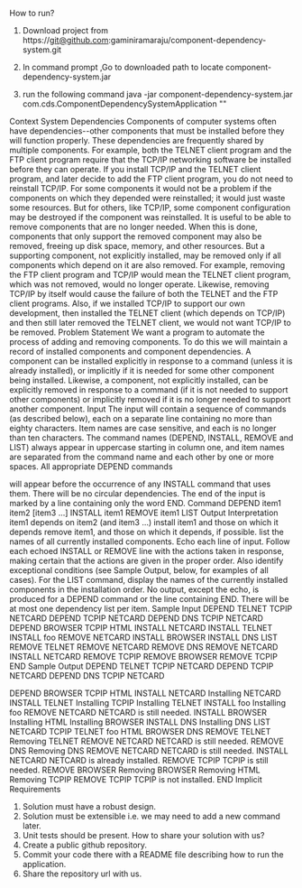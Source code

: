 How to run?

1) Download  project from https://git@github.com:gaminiramaraju/component-dependency-system.git

2) In command prompt ,Go to downloaded path to locate component-dependency-system.jar 

3)  run the following command 
java -jar component-dependency-system.jar com.cds.ComponentDependencySystemApplication "<fullpath to input text>"


Context
System Dependencies
Components of computer systems often have dependencies--other components that must be installed before they will function properly. These dependencies are frequently shared by multiple components. For example, both the TELNET client program and the FTP client program require that the TCP/IP networking software be installed before they can operate. If you install TCP/IP and the TELNET client program, and later decide to add the FTP client program, you do not need to reinstall TCP/IP.
For some components it would not be a problem if the components on which they depended were reinstalled; it would just waste some resources. But for others, like TCP/IP, some component configuration may be destroyed if the component was reinstalled.
It is useful to be able to remove components that are no longer needed. When this is done, components that only support the removed component may also be removed, freeing up disk space, memory, and other resources. But a supporting component, not explicitly installed, may be removed only if all components which depend on it are also removed. For example, removing the FTP client program and TCP/IP would mean the TELNET client program, which was not removed, would no longer operate. Likewise, removing TCP/IP by itself would cause the failure of both the TELNET and the FTP client programs. Also, if we installed TCP/IP to support our own development, then installed the TELNET client (which depends on TCP/IP) and then still later removed the TELNET client, we would not want TCP/IP to be removed.
Problem Statement
We want a program to automate the process of adding and removing components. To do this we will maintain a record of installed components and component dependencies. A component can be installed explicitly in response to a command (unless it is already installed), or implicitly if it is needed for some other component being installed. Likewise, a component, not explicitly installed, can be explicitly removed in response to a command (if it is not needed to support other components) or implicitly removed if it is no longer needed to support another component.
Input
The input will contain a sequence of commands (as described below), each on a separate line containing no more than eighty characters. Item names are case sensitive, and each is no longer than ten characters. The command names (DEPEND, INSTALL, REMOVE and LIST) always appear in uppercase starting in column one, and item names are separated from the command name and each other by one or more spaces. All appropriate DEPEND commands

will appear before the occurrence of any INSTALL command that uses them. There will be no circular dependencies. The end of the input is marked by a line containing only the word END.
  Command
DEPEND item1 item2 [item3 ...] INSTALL item1
REMOVE item1
LIST
Output
Interpretation
item1 depends on item2 (and item3 ...)
install item1 and those on which it depends remove item1, and those on which it depends, if possible.
list the names of all currently installed components.
          Echo each line of input. Follow each echoed INSTALL or REMOVE line with the actions taken in response, making certain that the actions are given in the proper order. Also identify exceptional conditions (see Sample Output, below, for examples of all cases). For the LIST command, display the names of the currently installed components in the installation order. No output, except the echo, is produced for a DEPEND command or the line containing END. There will be at most one dependency list per item.
Sample Input
DEPEND TELNET TCPIP NETCARD DEPEND TCPIP NETCARD
DEPEND DNS TCPIP NETCARD DEPEND BROWSER TCPIP HTML INSTALL NETCARD
INSTALL TELNET
INSTALL foo
REMOVE NETCARD
INSTALL BROWSER
INSTALL DNS
LIST
REMOVE TELNET
REMOVE NETCARD
REMOVE DNS
REMOVE NETCARD
INSTALL NETCARD
REMOVE TCPIP
REMOVE BROWSER
REMOVE TCPIP
END
Sample Output
DEPEND TELNET TCPIP NETCARD DEPEND TCPIP NETCARD
DEPEND DNS TCPIP NETCARD

DEPEND BROWSER TCPIP HTML INSTALL NETCARD
   Installing NETCARD
INSTALL TELNET
   Installing TCPIP
   Installing TELNET
INSTALL foo
   Installing foo
REMOVE NETCARD
NETCARD is still needed. INSTALL BROWSER
   Installing HTML
   Installing BROWSER
INSTALL DNS
   Installing DNS
LIST
   NETCARD
   TCPIP
   TELNET
   foo
   HTML
   BROWSER
   DNS
REMOVE TELNET
   Removing TELNET
REMOVE NETCARD
NETCARD is still needed.
REMOVE DNS
   Removing DNS
REMOVE NETCARD
NETCARD is still needed.
INSTALL NETCARD
NETCARD is already installed.
REMOVE TCPIP
TCPIP is still needed.
REMOVE BROWSER
   Removing BROWSER
   Removing HTML
   Removing TCPIP
REMOVE TCPIP
TCPIP is not installed.
END
Implicit Requirements
1. Solution must have a robust design.
2. Solution must be extensible i.e. we may need to add a new command later.
3. Unit tests should be present.
How to share your solution with us?
1. Create a public github repository.
2. Commit your code there with a README file describing how to run the application.
3. Share the repository url with us.
